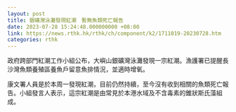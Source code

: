 ```yaml
---
layout: post
title: 銀礦灣泳灘發現紅潮　暫無魚類死亡報告
date: 2023-07-28 15:24:48.000000000 +08:00
link: https://news.rthk.hk/rthk/ch/component/k2/1711019-20230728.htm
categories: rthk
---
```


政府跨部門紅潮工作小組公布，大嶼山銀礦灣泳灘發現一宗紅潮。漁護署已提醒長沙灣魚類養殖區養魚戶留意魚排情況，並適時增氧。

康文署人員是於本周一發現紅潮，目前仍然持續，至今沒有收到相關的魚類死亡報告。小組發言人表示，這宗紅潮是由常見於本港水域及不含毒素的錐狀斯氏藻組成。
